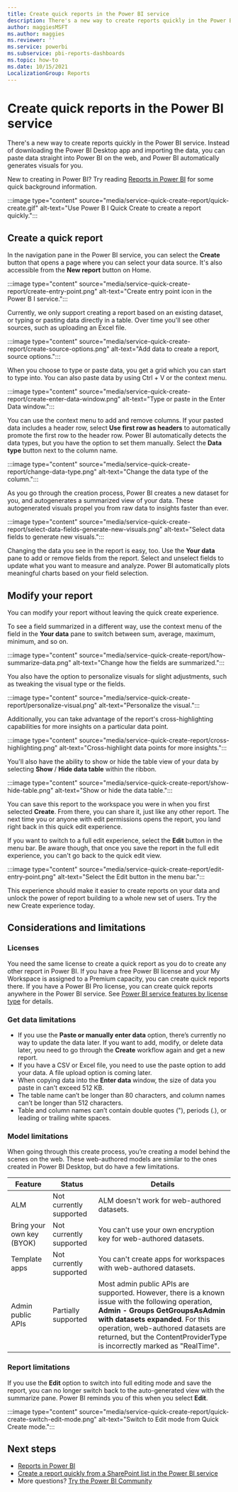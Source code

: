 ```yaml
---
title: Create quick reports in the Power BI service
description: There's a new way to create reports quickly in the Power BI service. Paste data straight into Power BI on the web, and Power BI automatically generates visuals for you.  
author: maggiesMSFT
ms.author: maggies
ms.reviewer: ''
ms.service: powerbi
ms.subservice: pbi-reports-dashboards
ms.topic: how-to
ms.date: 10/15/2021
LocalizationGroup: Reports
---
```

# Create quick reports in the Power BI service 

There's a new way to create reports quickly in the Power BI service. Instead of downloading the Power BI Desktop app and importing the data, you can paste data straight into Power BI on the web, and Power BI automatically generates visuals for you.  

New to creating in Power BI? Try reading [Reports in Power BI](../consumer/end-user-reports.md) for some quick background information.

:::image type="content" source="media/service-quick-create-report/quick-create.gif" alt-text="Use Power B I Quick Create to create a report quickly.":::

## Create a quick report
In the navigation pane in the Power BI service, you can select the **Create** button that opens a page where you can select your data source. It's also accessible from the **New report** button on Home.

:::image type="content" source="media/service-quick-create-report/create-entry-point.png" alt-text="Create entry point icon in the Power B I service."::: 

Currently, we only support creating a report based on an existing dataset, or typing or pasting data directly in a table. Over time you'll see other sources, such as uploading an Excel file.  

:::image type="content" source="media/service-quick-create-report/create-source-options.png" alt-text="Add data to create a report, source options.":::

When you choose to type or paste data, you get a grid which you can start to type into. You can also paste data by using Ctrl + V or the context menu.

:::image type="content" source="media/service-quick-create-report/create-enter-data-window.png" alt-text="Type or paste in the Enter Data window.":::

You can use the context menu to add and remove columns. If your pasted data includes a header row, select **Use first row as headers** to automatically promote the first row to the header row. Power BI automatically detects the data types, but you have the option to set them manually. Select the **Data type** button next to the column name. 

:::image type="content" source="media/service-quick-create-report/change-data-type.png" alt-text="Change the data type of the column."::: 

As you go through the creation process, Power BI creates a new dataset for you, and autogenerates a summarized view of your data. These autogenerated visuals propel you from raw data to insights faster than ever.  

:::image type="content" source="media/service-quick-create-report/select-data-fields-generate-new-visuals.png" alt-text="Select data fields to generate new visuals.":::

Changing the data you see in the report is easy, too. Use the **Your data** pane to add or remove fields from the report. Select and unselect fields to update what you want to measure and analyze. Power BI automatically plots meaningful charts based on your field selection.  

## Modify your report

You can modify your report without leaving the quick create experience.

To see a field summarized in a different way, use the context menu of the field in the **Your data** pane to switch between sum, average, maximum, minimum, and so on. 

:::image type="content" source="media/service-quick-create-report/how-summarize-data.png" alt-text="Change how the fields are summarized.":::

You also have the option to personalize visuals for slight adjustments, such as tweaking the visual type or the fields. 

:::image type="content" source="media/service-quick-create-report/personalize-visual.png" alt-text="Personalize the visual.":::

Additionally, you can take advantage of the report's cross-highlighting capabilities for more insights on a particular data point.

:::image type="content" source="media/service-quick-create-report/cross-highlighting.png" alt-text="Cross-highlight data points for more insights.":::

You'll also have the ability to show or hide the table view of your data by selecting **Show** / **Hide data table** within the ribbon.

:::image type="content" source="media/service-quick-create-report/show-hide-table.png" alt-text="Show or hide the data table.":::

You can save this report to the workspace you were in when you first selected **Create**. From there, you can share it, just like any other report. The next time you or anyone with edit permissions opens the report, you land right back in this quick edit experience.  

If you want to switch to a full edit experience, select the **Edit** button in the menu bar. Be aware though, that once you save the report in the full edit experience, you can't go back to the quick edit view.  

:::image type="content" source="media/service-quick-create-report/edit-entry-point.png" alt-text="Select the Edit button in the menu bar.":::

This experience should make it easier to create reports on your data and unlock the power of report building to a whole new set of users. Try the new Create experience today.

## Considerations and limitations

### Licenses

You need the same license to create a quick report as you do to create any other report in Power BI. If you have a free Power BI license and your My Workspace is assigned to a Premium capacity, you can create quick reports there. If you have a Power BI Pro license, you can create quick reports anywhere in the Power BI service. See [Power BI service features by license type](../fundamentals/service-features-license-type.md) for details.


### Get data limitations 

- If you use the **Paste or manually enter data** option, there’s currently no way to update the data later. If you want to add, modify, or delete data later, you need to go through the **Create** workflow again and get a new report.  
- If you have a CSV or Excel file, you need to use the paste option to add your data. A file upload option is coming later. 
- When copying data into the **Enter data** window, the size of data you paste in can't exceed 512 KB. 
- The table name can’t be longer than 80 characters, and column names can’t be longer than 512 characters.  
- Table and column names can’t contain double quotes ("), periods (.), or leading or trailing white spaces.  

### Model limitations

When going through this create process, you’re creating a model behind the scenes on the web. These web-authored models are similar to the ones created in Power BI Desktop, but do have a few limitations.

| Feature | Status  | Details |
|---------|---------|---------|
| ALM | Not currently supported | ALM doesn't work for web-authored datasets. |
| Bring your own key (BYOK) | Not currently supported | You can't use your own encryption key for web-authored datasets. |
| Template apps | Not currently supported | You can't create apps for workspaces with web-authored datasets. |  
| Admin public APIs | Partially supported | Most admin public APIs are supported. However, there is a known issue with the following operation, **Admin - Groups GetGroupsAsAdmin with datasets expanded**. For this operation, web-authored datasets are returned, but the ContentProviderType is incorrectly marked as "RealTime". |

### Report limitations  

If you use the **Edit** option to switch into full editing mode and save the report, you can no longer switch back to the auto-generated view with the summarize pane. Power BI reminds you of this when you select **Edit**.  

:::image type="content" source="media/service-quick-create-report/quick-create-switch-edit-mode.png" alt-text="Switch to Edit mode from Quick Create mode.":::

## Next steps

* [Reports in Power BI](../consumer/end-user-reports.md)
* [Create a report quickly from a SharePoint list in the Power BI service](service-quick-create-sharepoint-list.md)
* More questions? [Try the Power BI Community](https://community.powerbi.com/)

